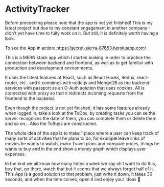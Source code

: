 # ActivityTracker

Before proceeding please note that the app is not yet finished! This is my latest project but due to my constant engagement in another company I didn’t yet have time to fully work on it. But still, it is definitely worth having a look.

To see the App in action: https://secret-sierra-87653.herokuapp.com/

This is a MERN stack app which I started making in order to practice the connection between backend and frontend, as well as to get familiar with production and development environments. 

It uses the latest features of React, such as React Hooks, Redux, react-router, etc.. and it combines with node.js and MongoDB as the backend services with passport as an O-Auth solution that uses cookies. All is connected with proxy so that it redirects incoming requests from the frontend to the backend.   

Even though the project is not yet finished, it has some features already when logged in, take a look at the ToDos, by creating tasks you can se the server recognizes the date of them, you can complete them or delete them and so on… Also the ToBuys are constructed. 

The whole idea of the app is to make 1 place where a user can keep track of many sorts of activities that he plans to do, for example leave links of movies he wants to watch, make Travel plans and compare prices, things he wants to buy and in the end show a money graph which displays user expenses. 

In the end we all know how many times a week we say oh I want to do this, buy that, go there, watch that but it seems that we always forget half of it. This App is a good solution to that problem, just write it down, it takes 30 seconds, and when the time comes, open it and enjoy your ideas 
